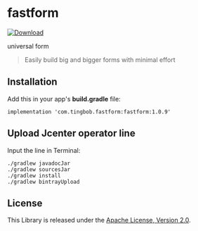 # fastform
[ ![Download](https://api.bintray.com/packages/tingbob/maven/fastform/images/download.svg) ](https://bintray.com/tingbob/maven/fastform/_latestVersion)

universal form
> Easily build big and bigger forms with minimal effort

## Installation
Add this in your app's **build.gradle** file:
```
implementation 'com.tingbob.fastform:fastform:1.0.9'
```
## Upload Jcenter operator line
Input the line in Terminal:
```
./gradlew javadocJar
./gradlew sourcesJar
./gradlew install
./gradlew bintrayUpload
```

License
-----------------
This Library is released under the [Apache License, Version 2.0](http://www.apache.org/licenses/LICENSE-2.0).
